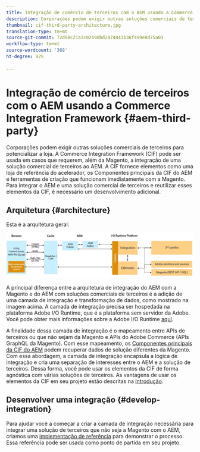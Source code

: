 ```yaml
---
title: Integração de comércio de terceiros com o AEM usando a Commerce Integration Framework
description: Corporações podem exigir outras soluções comerciais de terceiros para potencializar a loja. A Commerce Integration Framework (CIF) pode ser usada em tais cenários de integração para conectar uma solução de comércio de terceiros à Adobe Experience Manager usando o I/O Runtime.
thumbnail: cif-third-party-architecture.jpg
translation-type: tm+mt
source-git-commit: 72d98c21a3c02b98bd2474843b36f499e8d75a03
workflow-type: tm+mt
source-wordcount: '368'
ht-degree: 92%

---
```



# Integração de comércio de terceiros com o AEM usando a Commerce Integration Framework {#aem-third-party}

Corporações podem exigir outras soluções comerciais de terceiros para potencializar a loja. A Commerce Integration Framework (CIF) pode ser usada em casos que requerem, além da Magento, a integração de uma solução comercial de terceiros ao AEM. A CIF fornece elementos como uma loja de referência do acelerador, os Componentes principais da CIF do AEM e ferramentas de criação que funcionam imediatamente com a Magento. Para integrar o AEM e uma solução comercial de terceiros e reutilizar esses elementos da CIF, é necessário um desenvolvimento adicional.

## Arquitetura {#architecture}

Esta é a arquitetura geral:

![Visão geral da arquitetura do AEM sem a Magento e com soluções de terceiros](/help/commerce-cloud/assets/AEM_nonMagento_Architecture.JPG)

A principal diferença entre a arquitetura de integração do AEM com a Magento e do AEM com soluções comerciais de terceiros é a adição de uma camada de integração e transformação de dados, como mostrado na imagem acima. A camada de integração precisa ser hospedada na plataforma Adobe I/O Runtime, que é a plataforma sem servidor da Adobe. Você pode obter mais informações sobre a Adobe I/O Runtime [aqui](https://www.adobe.io/apis/experienceplatform/runtime.html).

A finalidade dessa camada de integração é o mapeamento entre APIs de terceiros ou que não sejam da Magento e APIs do Adobe Commerce (APIs GraphQL da Magento). Com esse mapeamento, os [Componentes principais da CIF do AEM](https://github.com/adobe/aem-core-cif-components) podem recuperar dados de solução diferentes da Magento. Com essa abordagem, a camada de integração encapsula a lógica de integração e cria uma separação de interesses entre o AEM e a solução de terceiros. Dessa forma, você pode usar os elementos da CIF de forma agnóstica com várias soluções de terceiros. As vantagens de usar os elementos da CIF em seu projeto estão descritas na [Introdução](/help/commerce-cloud/overview.md).

## Desenvolver uma integração {#develop-integration}

Para ajudar você a começar a criar a camada de integração necessária para integrar uma solução de terceiros que não seja a Magento com o AEM, criamos uma [implementação de referência](https://github.com/adobe/commerce-cif-graphql-integration-reference) para demonstrar o processo. Essa referência pode ser usada como ponto de partida em seu projeto.
